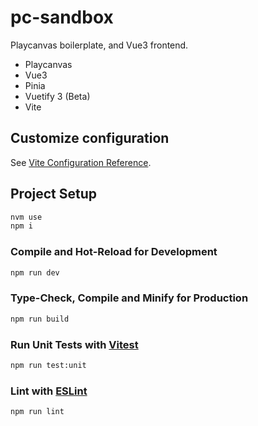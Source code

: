 # pc-sandbox

Playcanvas boilerplate, and Vue3 frontend.

- Playcanvas
- Vue3
- Pinia
- Vuetify 3 (Beta)
- Vite

## Customize configuration

See [Vite Configuration Reference](https://vitejs.dev/config/).

## Project Setup

```sh
nvm use
npm i
```

### Compile and Hot-Reload for Development

```sh
npm run dev
```

### Type-Check, Compile and Minify for Production

```sh
npm run build
```

### Run Unit Tests with [Vitest](https://vitest.dev/)

```sh
npm run test:unit
```

### Lint with [ESLint](https://eslint.org/)

```sh
npm run lint
```
